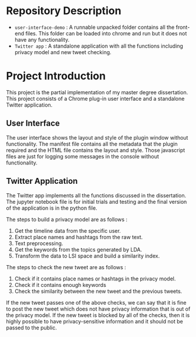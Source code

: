 # Repository Description
- `user-interface-demo` : A runnable unpacked folder contains all the front-end files. This folder can be loaded into chrome and run but it does not have any functionality.
- `Twitter app` : A standalone application with all the functions including privacy model and new tweet checking.
# Project Introduction
This project is the partial implementation of my master degree dissertation. This project consists of a Chrome plug-in user interface and a standalone Twitter application.
## User Interface
The user interface shows the layout and style of the plugin window without functionality. The manifest file contains all the metadata that the plugin required and the HTML file contains the layout and style. Those javascript files are just for logging some messages in the console without functionality.
## Twitter Application
The Twitter app implements all the functions discussed in the dissertation. The jupyter notebook file is for initial trials and testing and the final version of the application is in the python file.

The steps to build a privacy model are as follows :

1. Get the timeline data from the specific user.
2. Extract place names and hashtags from the raw text.
3. Text preprocessing.
4. Get the keywords from the topics generated by LDA.
5. Transform the data to LSI space and build a similarity index.

The steps to check the new tweet are as follows :

1. Check if it contains place names or hashtags in the privacy model.
2. Check if it contains enough keywords 
3. Check the similarity between the new tweet and the previous tweets.

If the new tweet passes one of the above checks, we can say that it is fine to post the new tweet which does not have privacy information that is out of the privacy model. If the new tweet is blocked by all of the checks, then it is highly possible to have privacy-sensitive information and it should not be passed to the public.  